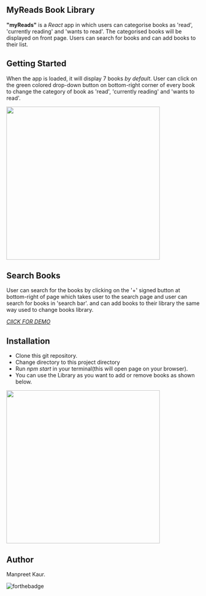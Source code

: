 ## MyReads Book Library
**"myReads"** is a _React_ app in which users can categorise books as 'read', 'currently reading' and 'wants to read'. The categorised books will be displayed on front page. Users can search for books and can add books to their list.

## Getting Started
When the app is loaded, it will display 7 books _by default_. User can click on the green colored drop-down button on bottom-right corner of every book to change the category of book as 'read', 'currently reading' and 'wants to read'.

<p><img src='images/gifR.gif' width="400px" height="400px"/></p>

## Search Books
User can search for the books by clicking on the '+' signed button at bottom-right of page which takes user to the search page and user can search for books in 'search bar'. and can add books to their library the same way used to change books library.

_[ClICK FOR DEMO](https://festive-hamilton-e29d3f.netlify.com/)_
## Installation
- Clone this git repository.
- Change directory to this project directory
- Run _npm start_ in your terminal(this will open page on your browser).
- You can use the Library as you want to add or remove books as shown below.

<p><img src='images/gif2.gif' width="400px" height="400px"/></p>

## Author
Manpreet Kaur.

![forthebadge](https://forthebadge.com/images/badges/built-with-love.svg)
